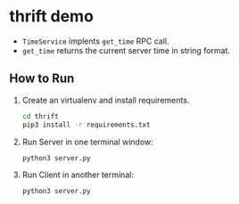 # thrift demo

* `TimeService` implents `get_time` RPC call.
* `get_time` returns the current server time in string format.

## How to Run

1. Create an virtualenv and install requirements.
    ```bash
    cd thrift
    pip3 install -r requirements.txt
    ```

1. Run Server in one terminal window:
    ```bash
    python3 server.py
    ```

1. Run Client in another terminal:
    ```bash
    python3 server.py
    ```